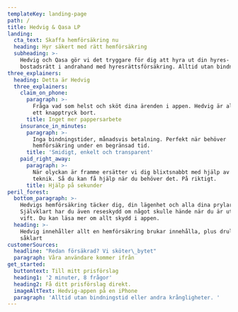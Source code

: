 ```yaml
---
templateKey: landing-page
path: /
title: Hedvig & Qasa LP
landing:
  cta_text: Skaffa hemförsäkring nu
  heading: Hyr säkert med rätt hemförsäkring
  subheading: >-
    Hedvig och Qasa gör vi det tryggare för dig att hyra ut din hyres- eller
    bostadsrätt i andrahand med hyresrättsförsäkring. Alltid utan bindningstid.
three_explainers:
  heading: Detta är Hedvig
  three_explainers:
    claim_on_phone:
      paragraph: >-
        Fråga vad som helst och sköt dina ärenden i appen. Hedvig är alltid bara
        ett knapptryck bort.
      title: Inget mer pappersarbete
    insurance_in_minutes:
      paragraph: >-
        Inga bindningstider, månadsvis betalning. Perfekt när behöver
        hemförsäkring under en begränsad tid.
      title: 'Smidigt, enkelt och transparent'
    paid_right_away:
      paragraph: >-
        När olyckan är framme ersätter vi dig blixtsnabbt med hjälp av smart
        teknik. Så du kan få hjälp när du behöver det. På riktigt.
      title: Hjälp på sekunder
peril_forest:
  bottom_paragraph: >-
    Hedvigs hemförsäkring täcker dig, din lägenhet och alla dina prylar.
    Självklart har du även reseskydd om något skulle hände när du är ute på
    vift. Du kan läsa mer om allt skydd i appen.
  heading: >-
    Hedvig innehåller allt en hemförsäkring brukar innehålla, plus drulle
    såklart
customerSources:
  headline: "Redan försäkrad? Vi sköter\_bytet"
  paragraph: Våra användare kommer ifrån
get_started:
  buttontext: Till mitt prisförslag
  heading1: '2 minuter, 8 frågor'
  heading2: Få ditt prisförslag direkt.
  imageAltText: Hedvig-appen på en iPhone
  paragraph: 'Alltid utan bindningstid eller andra krångligheter. '
---
```


